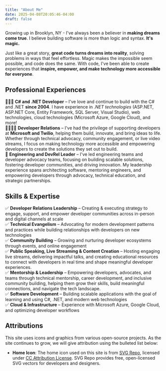 ```yaml
---
title: "About Me"
date: 2025-04-08T20:05:46-04:00
draft: false
---
```


Growing up in Brooklyn, NY - I've always been a believer in **making dreams come true**. I believe building software is more than logic and syntax. **It's magic.** 

Just like a great story, **great code turns dreams into reality**, solving problems in ways that feel effortless. Magic makes the impossible seem possible, and code does the same. With code, I've been able to create experiences that **inspire, empower, and make technology more accessible for everyone**.


## Professional Experiences
<ul style="list-style-type: none; padding-left: 0;">
    <li>👨🏾‍💻 <strong>C# and .NET Developer</strong> – I've love and continue to build with the C# and .NET <strong>since 2004</strong>. I have experience in <em>.NET technologies </em> (ASP.NET, ASP.NET Core, Entity Framework, SQL Server, Visual Studio), web technologies, cloud technologies (Microsoft Azure, Google Cloud), and more!</li>
    <li>🫱🏾‍🫲🏾 <strong>Developer Relations</strong> – I've had the privilege of supporting developers at <strong>Microsoft and Twilio</strong>, helping them build, innovate, and bring ideas to life. Whether through technical advocacy, community engagement, or live video streams, I focus on making technology more accessible and empowering developers to create the solutions they set out to build.</li>
    <li>🚀 <strong>Engineering and DevRel Leader</strong> – I've led engineering teams and developer advocacy teams, focusing on building scalable solutions, fostering developer communities, and driving innovation. My leadership experience spans architecting software, mentoring engineers, and empowering developers through advocacy, technical education, and strategic partnerships.</li>
</ul>

## Skills & Expertise
<ul style="list-style-type: none; padding-left: 0;">
    <li>✅ <strong>Developer Relations Leadership</strong> – Creating & executing strategy to engage, support, and empower developer communities across in-person and digital channels at scale</li>
    <li>✅ <strong>Technical Evangelism</strong> – Advocating for modern development patterns and practices while building relationships with  developers on new technologies</li>
    <li>✅ <strong>Community Building</strong> – Growing and nurturing developer ecosystems through events, and online engagement</li>
    <li>✅ <strong>Public Speaking, Live Streaming & Content Creation</strong> – Hosting engaging live streams, delivering impactful talks, and creating educational resources to connect with developers in real time and shape meaningful developer experiences.</li>
    <li>✅ <strong>Mentorship & Leadership</strong> – Empowering developers, advocates, and teams through technical mentorship, career development, and inclusive community building, helping them grow their skills, build meaningful connections, and navigate the tech landscape.</li>
    <li>✅ <strong>Software Development</strong> – Building scalable applications with the goal of learning and using C#, .NET, and modern web technologies</li>
    <li>✅ <strong>Cloud & Infrastructure</strong> – Experience with Microsoft Azure, Google Cloud, and optimizing developer workflows</li>
</ul>

## Attributions

This site uses icons and graphics from various open-source projects. As the site continues to grow, we will give attribution using the bulleted list below:

- **Home Icon**: The home icon used on this site is from [SVG Repo](https://www.svgrepo.com/svg/521156/home-4), licensed under [CC Attribution License](https://www.svgrepo.com/page/licensing/#CC%20Attribution). SVG Repo provides free, open-licensed SVG vectors for developers and designers.
